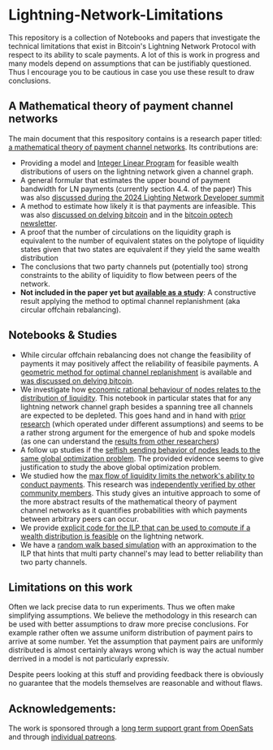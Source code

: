 # Lightning-Network-Limitations

This repository is a collection of Notebooks and papers that investigate the technical limitations that exist in Bitcoin's Lightning Network Protocol with respect to its ability to scale payments. 
A lot of this is work in progress and many models depend on assumptions that can be justifiably questioned. 
Thus I encourage you to be cautious in case you use these result to draw conclusions. 

## A Mathematical theory of payment channel networks
The main document that this respository contains is a research paper titled: [a mathematical theory of payment channel networks](https://github.com/renepickhardt/Lightning-Network-Limitations/blob/paper/Limits%20of%20two%20party%20channels/paper/a%20mathematical%20theory%20of%20payment%20channel%20networks.pdf). Its contributions are:

* Providing a model and [Integer Linear Program](https://en.wikipedia.org/wiki/Integer_programming) for feasible wealth distributions of users on the lightning network given a channel graph.
* A general formular that estimates the upper bound of payment bandwidth for LN payments (currently section 4.4. of the paper) This was also [discussed during the 2024 Lighting Network Developer summit](https://delvingbitcoin.org/t/ln-summit-2024-notes-summary-commentary/1198) 
* A method to estimate how likely it is that payments are infeasible. This was also [discussed on delving bitcoin](https://delvingbitcoin.org/t/estimating-likelihood-for-lightning-payments-to-be-in-feasible/973) and in the [bitcoin optech newsletter](https://bitcoinops.org/en/newsletters/2024/06/28/).
* A proof that the number of circulations on the liquidity graph is equivalent to the number of equivalent states on the polytope of liquidity states given that two states are equivalent if they yield the same wealth distribution
* The conclusions that two party channels put (potentially too) strong constraints to the ability of liquidity to flow between peers of the network.
* **Not included in the paper yet but [available as a study](https://github.com/renepickhardt/Lightning-Network-Limitations/blob/main/Limits%20of%20two%20party%20channels/A%20Geometric%20Approach%20for%20Optimal%20Channel%20Replanishment.ipynb)**: A constructive result applying the method to optimal channel replanishment (aka circular offchain rebalancing).

## Notebooks & Studies
* While circular offchain rebalancing does not change the feasibility of payments it may positively affect the reliability of feasibile payments. A [geometric method for optimal channel replanishment](https://github.com/renepickhardt/Lightning-Network-Limitations/blob/main/Limits%20of%20two%20party%20channels/A%20Geometric%20Approach%20for%20Optimal%20Channel%20Replanishment.ipynb) is available and [was discussed on delving bitcoin](https://delvingbitcoin.org/t/research-update-a-geometric-approach-for-optimal-channel-rebalancing/1768).
* We investigate how [economic rational behaviour of nodes relates to the distribution of liquidity](https://github.com/renepickhardt/Lightning-Network-Limitations/blob/sidiropoulos_counter_example/Limits%20of%20two%20party%20channels/Estimating%20Liquidity%20State%20given%20Fees%20and%20Network%20Topologies.ipynb). This notebook in particular states that for any lightning network channel graph besides a spanning tree all channels are expected to be depleted. This goes hand and in hand with [prior research](https://github.com/gr-g/ln-steady-state-model/issues/1) (which operated under different assumptions) and seems to be a rather strong argument for the emergence of hub and spoke models (as one can understand the [results from other researchers](https://pubsonline.informs.org/doi/10.1287/mnsc.2023.03872))
* A follow up studies if the [selfish sending behavior of nodes leads to the same global optimization problem](https://github.com/renepickhardt/Lightning-Network-Limitations/blob/sidiropoulos_counter_example/Limits%20of%20two%20party%20channels/Selfish%20Sending%20yields%20Almost%20solution%20to%20Global%20Fee%20Potential%20Optimization.ipynb). The provided evidence seems to give justification to study the above global optimization problem.
* We studied how the [max flow of liquidity limits the network's ability to conduct payments](https://github.com/renepickhardt/Lightning-Network-Limitations/blob/main/likelihood-of-payment-possability/An%20upper%20Bound%20for%20the%20Probability%20to%20be%20able%20to%20successfully%20conduct%20a%20Payment%20on%20the%20Lightning%20Network.ipynb). This research was [independently verified by other community members](https://stacker.news/items/412708). This study gives an intuitive approach to some of the more abstract results of the mathematical theory of payment channel networks as it quantifies probabilities with which payments between arbitrary peers can occur.
* We provide [explicit code for the ILP that can be used to compute if a wealth distribution is feasible](https://github.com/renepickhardt/Lightning-Network-Limitations/pull/2) on the lightning network.
* We have a [random walk based simulation](https://github.com/renepickhardt/Lightning-Network-Limitations/blob/main/Limits%20of%20two%20party%20channels/A%20Mathematical%20Theory%20of%20Payment%20Channel%20Networks.ipynb) with an approximation to the ILP that hints that multi party channel's may lead to better reliability than two party channels. 

## Limitations on this work

Often we lack precise data to run experiments. Thus we often make simplifying assumptions. We believe the methodology in this research can be used with better assumptions to draw more precise conclusions. For example rather often we assume uniform distribution of payment pairs to arrive at some number. Yet the assumption that payment pairs are uniformly distributed is almost certainly always wrong which is way the actual number derrived in a model is not particularly expressiv. 

Despite peers looking at this stuff and providing feedback there is obviously no guarantee that the models themselves are reasonable and without flaws.

## Acknowledgements: 
The work is sponsored through a [long term support grant from OpenSats](https://opensats.org/blog/rene-pickhardt-receives-lts-grant) and through [individual patreons](https://www.patreon.com/renepickhardt).
